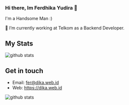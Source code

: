 ### Hi there, Im Ferdhika Yudira 👋

I'm a Handsome Man :)

🔭 I’m currently working at Telkom as a Backend Developer.

## My Stats

![github stats](https://github-readme-stats.vercel.app/api/top-langs/?username=ferdhika31&langs_count=8&hide=c,css,assembly,c%2B%2B&layout=compact)

## Get in touch
- Email: fer@dika.web.id
- Web: https://dika.web.id

![github stats](https://github-readme-stats.vercel.app/api?username=ferdhika31&show_icons=true&count_private=true&include_all_commits)

<br/>

